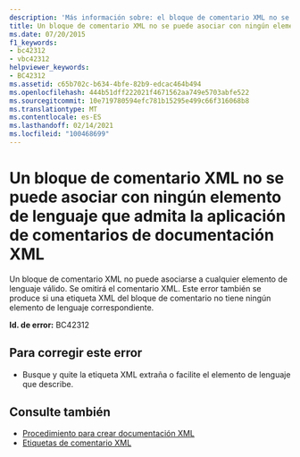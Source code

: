 ```yaml
---
description: 'Más información sobre: el bloque de comentario XML no se puede asociar a ningún elemento de lenguaje que admita la aplicación de comentarios de documentación XML'
title: Un bloque de comentario XML no se puede asociar con ningún elemento de lenguaje que admita la aplicación de comentarios de documentación XML
ms.date: 07/20/2015
f1_keywords:
- bc42312
- vbc42312
helpviewer_keywords:
- BC42312
ms.assetid: c65b702c-b634-4bfe-82b9-edcac464b494
ms.openlocfilehash: 444b51dff222021f4671562aa749e5703abfe522
ms.sourcegitcommit: 10e719780594efc781b15295e499c66f316068b8
ms.translationtype: MT
ms.contentlocale: es-ES
ms.lasthandoff: 02/14/2021
ms.locfileid: "100468699"
---
```

# <a name="xml-comment-block-cannot-be-associated-with-any-language-element-that-supports-the-application-of-xml-documentation-comments"></a>Un bloque de comentario XML no se puede asociar con ningún elemento de lenguaje que admita la aplicación de comentarios de documentación XML

Un bloque de comentario XML no puede asociarse a cualquier elemento de lenguaje válido. Se omitirá el comentario XML. Este error también se produce si una etiqueta XML del bloque de comentario no tiene ningún elemento de lenguaje correspondiente.  
  
 **Id. de error:** BC42312  
  
## <a name="to-correct-this-error"></a>Para corregir este error  
  
- Busque y quite la etiqueta XML extraña o facilite el elemento de lenguaje que describe.  
  
## <a name="see-also"></a>Consulte también

- [Procedimiento para crear documentación XML](../programming-guide/program-structure/how-to-create-xml-documentation.md)
- [Etiquetas de comentario XML](../language-reference/xmldoc/index.md)
